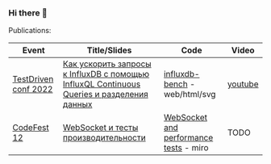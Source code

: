 ### Hi there 👋

Publications:

| Event  | Title/Slides | Code | Video |
|--------|--------------|------|-------|
| [TestDriven conf 2022](https://tdconf.ru/2022)  | [Как ускорить запросы к InfluxDB с помощью InfluxQL Continuous Queries и разделения данных](https://polarnik.github.io/influxdb-bench/) | [influxdb-bench](https://github.com/polarnik/influxdb-bench)  - web/html/svg | [youtube](https://youtu.be/-v5Zgoy8wj8) |
| [CodeFest 12](https://12.codefest.ru/) | [WebSocket и тесты производительности](https://12.codefest.ru/lecture/2000) | [WebSocket and performance tests](https://miro.com/app/board/uXjVOOEJBCQ=/?share_link_id=439556949520) - miro | TODO |


<!--
**polarnik/polarnik** is a ✨ _special_ ✨ repository because its `README.md` (this file) appears on your GitHub profile.

Here are some ideas to get you started:

- 🔭 I’m currently working on ...
- 🌱 I’m currently learning ...
- 👯 I’m looking to collaborate on ...
- 🤔 I’m looking for help with ...
- 💬 Ask me about ...
- 📫 How to reach me: ...
- 😄 Pronouns: ...
- ⚡ Fun fact: ...
-->
